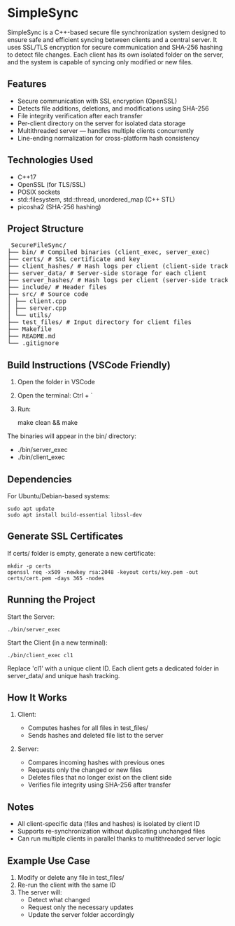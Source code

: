 SimpleSync
==========

SimpleSync is a C++-based secure file synchronization system designed to ensure safe and efficient syncing between clients and a central server. It uses SSL/TLS encryption for secure communication and SHA-256 hashing to detect file changes. Each client has its own isolated folder on the server, and the system is capable of syncing only modified or new files.

Features
--------
- Secure communication with SSL encryption (OpenSSL)
- Detects file additions, deletions, and modifications using SHA-256
- File integrity verification after each transfer
- Per-client directory on the server for isolated data storage
- Multithreaded server — handles multiple clients concurrently
- Line-ending normalization for cross-platform hash consistency

Technologies Used
-----------------
- C++17
- OpenSSL (for TLS/SSL)
- POSIX sockets
- std::filesystem, std::thread, unordered_map (C++ STL)
- picosha2 (SHA-256 hashing)

Project Structure
-----------------
<pre> SecureFileSync/ 
├── bin/ # Compiled binaries (client_exec, server_exec) 
├── certs/ # SSL certificate and key 
├── client_hashes/ # Hash logs per client (client-side tracking) 
├── server_data/ # Server-side storage for each client 
├── server_hashes/ # Hash logs per client (server-side tracking) 
├── include/ # Header files 
├── src/ # Source code 
│ ├── client.cpp 
│ ├── server.cpp 
│ └── utils/ 
├── test_files/ # Input directory for client files 
├── Makefile 
├── README.md 
└── .gitignore </pre>


Build Instructions (VSCode Friendly)
------------------------------------
1. Open the folder in VSCode
2. Open the terminal: Ctrl + `
3. Run:

    make clean && make

The binaries will appear in the bin/ directory:
- ./bin/server_exec
- ./bin/client_exec

Dependencies
------------
For Ubuntu/Debian-based systems:

    sudo apt update
    sudo apt install build-essential libssl-dev

Generate SSL Certificates
--------------------------
If certs/ folder is empty, generate a new certificate:

    mkdir -p certs
    openssl req -x509 -newkey rsa:2048 -keyout certs/key.pem -out certs/cert.pem -days 365 -nodes

Running the Project
-------------------
Start the Server:

    ./bin/server_exec

Start the Client (in a new terminal):

    ./bin/client_exec cl1

Replace 'cl1' with a unique client ID. Each client gets a dedicated folder in server_data/ and unique hash tracking.

How It Works
------------
1. Client:
   - Computes hashes for all files in test_files/
   - Sends hashes and deleted file list to the server

2. Server:
   - Compares incoming hashes with previous ones
   - Requests only the changed or new files
   - Deletes files that no longer exist on the client side
   - Verifies file integrity using SHA-256 after transfer

Notes
-----
- All client-specific data (files and hashes) is isolated by client ID
- Supports re-synchronization without duplicating unchanged files
- Can run multiple clients in parallel thanks to multithreaded server logic

Example Use Case
----------------
1. Modify or delete any file in test_files/
2. Re-run the client with the same ID
3. The server will:
   - Detect what changed
   - Request only the necessary updates
   - Update the server folder accordingly